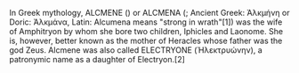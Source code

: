 In Greek mythology, ALCMENE () or ALCMENA (; Ancient Greek: Ἀλκμήνη or Doric: Ἀλκμάνα, Latin: Alcumena means "strong in wrath"[1]) was the wife of Amphitryon by whom she bore two children, Iphicles and Laonome. She is, however, better known as the mother of Heracles whose father was the god Zeus. Alcmene was also called ELECTRYONE (Ἠλεκτρυώνην), a patronymic name as a daughter of Electryon.[2]
